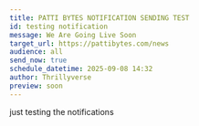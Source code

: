 ```yaml
---
title: PATTI BYTES NOTIFICATION SENDING TEST
id: testing notification
message: We Are Going Live Soon
target_url: https://pattibytes.com/news
audience: all
send_now: true
schedule_datetime: 2025-09-08 14:32
author: Thrillyverse
preview: soon
---
```

j﻿ust testing the notifications